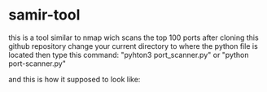 # samir-tool
this is a tool similar to nmap wich scans the top 100 ports
after cloning this github repository
change your current directory to where the python file is located
then type this command: "pyhton3 port_scanner.py" or "python port-scanner.py"

and this is how it supposed to look like:


